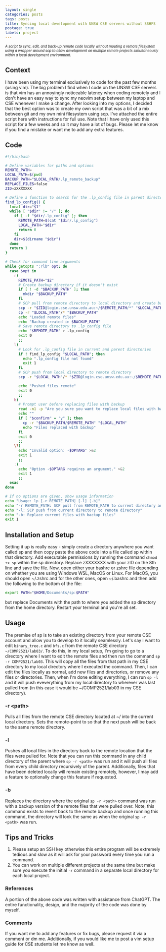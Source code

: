 ```yaml
---
layout: single
categories: posts
tags: posts
title: Syncing local development with UNSW CSE servers without SSHFS
postage: true
labels: project
---
```


*<span style="font-size: 0.8em">A script to sync, edit, and back-up remote code locally without mouting a remote filesystem using a wrapper around scp to allow development on multiple remote projects simultaneously within a local development environment.</span>*

## Context

I have been using my terminal exclusively to code for the past few months (using vim). The big problem I find when I code on the UNSW CSE servers is that vim has an annoyingly noticeable latency when coding remotely and I don't have an easy way to sync my neovim setup between my laptop and CSE whenever I make a change. After looking into my options, I decided that the best option was to create my own script that was a bit of a mix between git and my own mini filesystem using scp. I've attached the entire script here with instructions for full use. Note that I have only used this script for a few weeks and so it may have a lot of bugs. Please let me know if you find a mistake or want me to add any extra features.

## Code

```bash
#!/bin/bash

# Define variables for paths and options
REMOTE_PATH=
LOCAL_PATH=$(pwd)
BACKUP_PATH="$LOCAL_PATH/.lp_remote_backup"
REPLACE_FILES=false
ZID=zXXXXXXX

# Define a function to search for the .lp_config file in parent directories
find_lp_config() {
  local dir="$1"
  while [ "$dir" != "/" ]; do
    if [ -f "$dir/.lp_config" ]; then
      REMOTE_PATH=$(cat "$dir/.lp_config")
      LOCAL_PATH="$dir"
      return 0
    fi
    dir=$(dirname "$dir")
  done
  return 1
}

# Check for command line arguments
while getopts ":rlb" opt; do
  case $opt in
    r)
      REMOTE_PATH="$2"
      # Create backup directory if it doesn't exist
      if [ ! -d "$BACKUP_PATH" ]; then
        mkdir "$BACKUP_PATH"
      fi
      # SCP pull from remote directory to local directory and create backup
      scp -r "$ZID@login.cse.unsw.edu.au:~/$REMOTE_PATH/*" "$LOCAL_PATH"
      cp -r "$LOCAL_PATH"/* "$BACKUP_PATH"
      echo "Loaded remote files"
      echo "Backup created in $BACKUP_PATH"
      # Save remote directory to .lp_config file
      echo "$REMOTE_PATH" > .lp_config
      exit 0
      ;;
    l)
      # Look for .lp_config file in current and parent directories
      if ! find_lp_config "$LOCAL_PATH"; then
        echo ".lp_config file not found"
        exit 1
      fi
      # SCP push from local directory to remote directory
      scp -r "$LOCAL_PATH"/* "$ZID@login.cse.unsw.edu.au:~/$REMOTE_PATH"

      echo "Pushed files remote"
      exit 0
      ;;
    b)
      # Prompt user before replacing files with backup
      read -n1 -p "Are you sure you want to replace local files with backup files? (y/n) " confirm
      echo ""
      if [ "$confirm" = "y" ]; then
        cp -r "$BACKUP_PATH/$REMOTE_PATH" "$LOCAL_PATH"
        echo "Files replaced with backup"
      fi
      exit 0
      ;;
    \?)
      echo "Invalid option: -$OPTARG" >&2
      exit 1
      ;;
    :)
      echo "Option -$OPTARG requires an argument." >&2
      exit 1
      ;;
  esac
done

# If no options are given, show usage information
echo "Usage: lp [-r REMOTE_PATH] [-l] [-b]"
echo "-r REMOTE_PATH: SCP pull from REMOTE_PATH to current directory and create backup"
echo "-l: SCP push from current directory to remote directory"
echo "-b: Replace current files with backup files"
exit 1

```

## Installation and Setup

Setting it up is really easy - simply create a directory anywhere you want called sp and then copy paste the above code into a file called sp within that directory. Add executable permissions by running the command `chmod +x sp` within the sp directory. Replace zXXXXXXX with your zID on the 8th line and save the file. Now, open either your bashrc or zshrc file depending on whether you are using Windows WSL, MacOS or Linux. For MacOS, you should open ~/.zshrc and for the other ones, open ~/.bashrc and then add the following to the bottom of the file:

```bash
export PATH="$HOME/Documents/sp:$PATH"
```

but replace Documents with the path to where you added the sp directory from the home directory. Restart your terminal and you're all set.

## Usage

The premise of sp is to take an existing directory from your remote CSE account and allow you to develop to it locally seamlessly. Let's say I want to edit `binary_tree.c` and `bfs.c` from the remote CSE directory `~/COMP2521/lab03/`. To do this, in my local setup, I'm going to go to a directory where I want to edit the remote files and then run the command `sp -r COMP2521/lab03`. This will copy all the files from that path in my CSE directory to my local directory where I executed the command. Then, I can edit the files locally as normal, add new files and directories, or remove any files or directories. Then, when I'm done editing everything, I can run `sp -l` and it will push eveverything from my local directory to wherever was last pulled from (in this case it would be ~/COMP2521/lab03 in my CSE directory).

### -r \<path\>

Pulls all files from the remote CSE directory located at ~/<path> into the current local directory. Sets the remote-point to <path> so that the next push will be back to the same remote directory.

### -l

Pushes all local files in the directory back to the remote location that the files were pulled for. Note that you can run this command in any child directory of the parent where `sp -r <path>` was run and it will push all files from every child directory recursively of the parent. Additionally, files that have been deleted locally will remain existing remotely, however, I may add a feature to optionally change this feature if requested.

### -b

Replaces the directory where the original `sp -r <path>` command was run with a backup version of the remote files that were pulled over. Note, this command exists to revert back to the remote backup and once running this command, the directory will look the same as when the original `sp -r <path>` was run.

## Tips and Tricks

1. Please setup an SSH key otherwise this entire program will be extremely tedious and slow as it will ask for your password every time you run a command.
2. You can work on multiple different projects at the same time but make sure you execute the initial `-r` command in a separate local directory for each local project.


### References

A portion of the above code was written with assistance from ChatGPT. The entire functionality, design, and the majority of the code was done by myself.

### Comments

If you want me to add any features or fix bugs, please request it via a comment or dm me. Additionally, if you would like me to post a vim setup guide for CSE students let me know as well.
